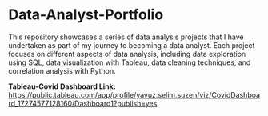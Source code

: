 # Data-Analyst-Portfolio
This repository showcases a series of data analysis projects that I have undertaken as part of my journey to becoming a data analyst. Each project focuses on different aspects of data analysis, including data exploration using SQL, data visualization with Tableau, data cleaning techniques, and correlation analysis with Python.

**Tableau-Covid Dashboard Link:** https://public.tableau.com/app/profile/yavuz.selim.suzen/viz/CovidDashboard_17274577128160/Dashboard1?publish=yes

